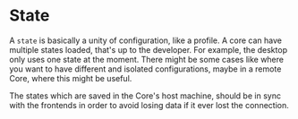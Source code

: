 # State
A `state` is basically a unity of configuration, like a profile. A core can have multiple states loaded, that's up to the developer. For example, the desktop only uses one state at the moment. There might be some cases like where you want to have different and isolated configurations, maybe in a remote Core, where this might be useful.

The states which are saved in the Core's host machine, should be in sync with the frontends in order to avoid losing data if it ever lost the connection.